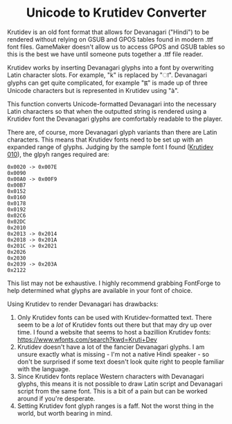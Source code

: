 <h1 align="center">Unicode to Krutidev Converter</h1>

Krutidev is an old font format that allows for Devanagari ("Hindi") to be rendered without relying on GSUB and GPOS tables found in modern .ttf font files. GameMaker doesn't allow us to access GPOS and GSUB tables so this is the best we have until someone puts together a .ttf file reader.

Krutidev works by inserting Devanagari glyphs into a font by overwriting Latin character slots. For example, "k" is replaced by "ा". Devanagari glyphs can get quite complicated, for example "ह्न" is made up of three Unicode characters but is represented in Krutidev using "à".

This function converts Unicode-formatted Devanagari into the necessary Latin characters so that when the outputted string is rendered using a Krutidev font the Devanagari glyphs are comfortably readable to the player.

There are, of course, more Devanagari glyph variants than there are Latin characters. This means that Krutidev fonts need to be set up with an expanded range of glyphs. Judging by the sample font I found ([Krutidev 010](https://github.com/JujuAdams/KrutidevDevanagari/tree/main/datafiles)), the glpyh ranges required are:

```
0x0020 -> 0x007E
0x0090
0x00A0 -> 0x00F9
0x00B7
0x0152
0x0160
0x0178
0x0192
0x02C6
0x02DC
0x2010
0x2013 -> 0x2014
0x2018 -> 0x201A
0x201C -> 0x2021
0x2026
0x2030
0x2039 -> 0x203A
0x2122
```

This list may not be exhaustive. I highly recommend grabbing FontForge to help determined what glyphs are available in your font of choice.

Using Krutidev to render Devanagari has drawbacks:
1) Only Krutidev fonts can be used with Krutidev-formatted text. There seem to be a *lot* of Krutidev fonts out there but that may dry up over time. I found a website that seems to host a bazillion Krutidev fonts: https://www.wfonts.com/search?kwd=Kruti+Dev
2) Krutidev doesn't have a lot of the fancier Devanagari glyphs. I am unsure exactly what is missing - I'm not a native Hindi speaker - so don't be surprised if some text doesn't look quite right to people familiar with the language.
3) Since Krutidev fonts replace Western characters with Devanagari glyphs, this means it is not possible to draw Latin script and Devanagari script from the same font. This is a bit of a pain but can be worked around if you're desperate.
4) Setting Krutidev font glyph ranges is a faff. Not the worst thing in the world, but worth bearing in mind.
